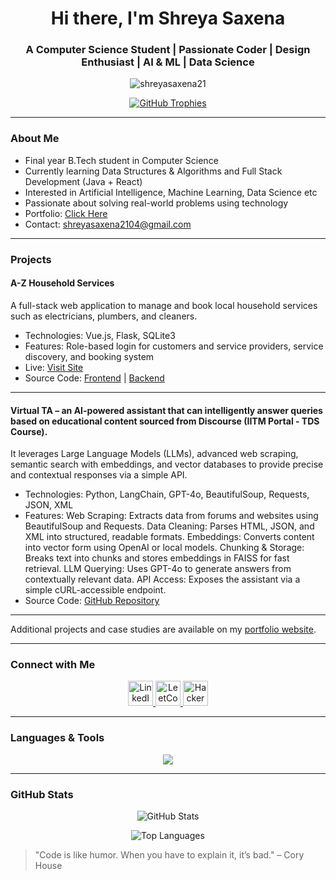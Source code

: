 <h1 align="center">Hi there, I'm Shreya Saxena</h1>
<h3 align="center">A Computer Science Student | Passionate Coder | Design Enthusiast | AI & ML | Data Science</h3>

<p align="center">
  <img src="https://komarev.com/ghpvc/?username=shreyasaxena21&label=Profile%20views&color=0e75b6&style=flat" alt="shreyasaxena21" />
</p>
<p align="center">
  <a href="https://github.com/ryo-ma/github-profile-trophy">
    <img src="https://github-profile-trophy.vercel.app/?username=shreyasaxena21&theme=flat&row=1&margin-w=10&no-frame=true&no-bg=true" alt="GitHub Trophies" />
  </a>
</p>

---

### About Me

- Final year B.Tech student in Computer Science  
- Currently learning Data Structures & Algorithms and Full Stack Development (Java + React)  
- Interested in Artificial Intelligence, Machine Learning, Data Science etc
- Passionate about solving real-world problems using technology  
- Portfolio: [Click Here](https://shreya-saxena-portfolio.vercel.app/) 
- Contact: shreyasaxena2104@gmail.com

---

### Projects

#### A-Z Household Services  
A full-stack web application to manage and book local household services such as electricians, plumbers, and cleaners.  
- Technologies: Vue.js, Flask, SQLite3  
- Features: Role-based login for customers and service providers, service discovery, and booking system  
- Live: [Visit Site](https://a-z-household-frontend.vercel.app/)  
- Source Code: [Frontend](https://github.com/shreyasaxena21/a-z-household-frontend) | [Backend](https://github.com/shreyasaxena21/a-z-household-backend)

---

#### Virtual TA – an AI-powered assistant that can intelligently answer queries based on educational content sourced from Discourse (IITM Portal - TDS Course).
It leverages Large Language Models (LLMs), advanced web scraping, semantic search with embeddings, and vector databases to provide precise and contextual responses via a simple API.
- Technologies: Python, LangChain, GPT-4o, BeautifulSoup, Requests, JSON, XML
- Features: Web Scraping: Extracts data from forums and websites using BeautifulSoup and Requests.
            Data Cleaning: Parses HTML, JSON, and XML into structured, readable formats.
            Embeddings: Converts content into vector form using OpenAI or local models.
            Chunking & Storage: Breaks text into chunks and stores embeddings in FAISS for fast retrieval.
            LLM Querying: Uses GPT-4o to generate answers from contextually relevant data.
            API Access: Exposes the assistant via a simple cURL-accessible endpoint.
- Source Code: [GitHub Repository](https://github.com/shreyasaxena21/Virtual-TA-Project)

---

Additional projects and case studies are available on my [portfolio website](https://shreya-saxena-portfolio.vercel.app/).

---

### Connect with Me

<p align="center">
  <a href="https://www.linkedin.com/in/shreya-saxena-16a011246/" target="_blank">
    <img src="https://skillicons.dev/icons?i=linkedin" alt="LinkedIn" height="40"/>
  </a>
  <a href="https://leetcode.com/u/shreyasaxena21/" target="_blank">
    <img src="https://raw.githubusercontent.com/rahuldkjain/github-profile-readme-generator/master/src/images/icons/Social/leet-code.svg" alt="LeetCode" height="40" width="40"/>
  </a>
  <a href="https://www.hackerrank.com/profile/22f3001013" target="_blank">
    <img src="https://raw.githubusercontent.com/rahuldkjain/github-profile-readme-generator/master/src/images/icons/Social/hackerrank.svg" alt="HackerRank" height="40" width="40"/>
  </a>

</p>

---

### Languages & Tools

<p align="center">
  <img src="https://skillicons.dev/icons?i=java,js,html,css,python,mysql,postgres,vue,flask,postman,figma,bootstrap" />
</p>

---

### GitHub Stats

<p align="center">
  <img src="https://github-readme-stats.vercel.app/api?username=shreyasaxena21&show_icons=true&theme=default&hide_border=true" alt="GitHub Stats" />
</p>

<p align="center">
  <img src="https://github-readme-stats.vercel.app/api/top-langs/?username=shreyasaxena21&layout=compact&theme=default&hide_border=true" alt="Top Languages" />
</p>


> "Code is like humor. When you have to explain it, it’s bad." – Cory House
